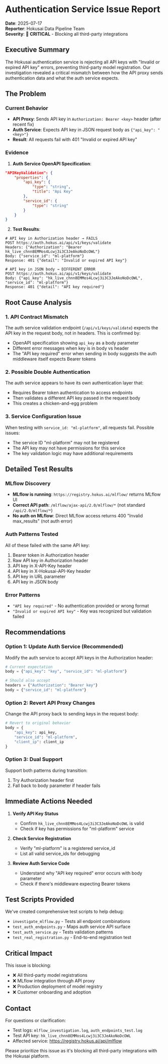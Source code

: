 # Authentication Service Issue Report

**Date**: 2025-07-17  
**Reporter**: Hokusai Data Pipeline Team  
**Severity**: 🔴 **CRITICAL** - Blocking all third-party integrations

## Executive Summary

The Hokusai authentication service is rejecting all API keys with "Invalid or expired API key" errors, preventing third-party model registration. Our investigation revealed a critical mismatch between how the API proxy sends authentication data and what the auth service expects.

## The Problem

### Current Behavior
- **API Proxy**: Sends API key in `Authorization: Bearer <key>` header (after recent fix)
- **Auth Service**: Expects API key in JSON request body as `{"api_key": "<key>"}`
- **Result**: All requests fail with 401 "Invalid or expired API key"

### Evidence

1. **Auth Service OpenAPI Specification**:
```json
"APIKeyValidation": {
    "properties": {
        "api_key": {
            "type": "string",
            "title": "Api Key"
        },
        "service_id": {
            "type": "string"
        }
    }
}
```

2. **Test Results**:
```
# API key in Authorization header → FAILS
POST https://auth.hokus.ai/api/v1/keys/validate
Headers: {"Authorization": "Bearer hk_live_chnn8EMMos4Lcwj3i3C3JeAkoNoDcOWL"}
Body: {"service_id": "ml-platform"}
Response: 401 {"detail": "Invalid or expired API key"}

# API key in JSON body → DIFFERENT ERROR
POST https://auth.hokus.ai/api/v1/keys/validate
Body: {"api_key": "hk_live_chnn8EMMos4Lcwj3i3C3JeAkoNoDcOWL", "service_id": "ml-platform"}
Response: 401 {"detail": "API key required"}
```

## Root Cause Analysis

### 1. API Contract Mismatch
The auth service validation endpoint (`/api/v1/keys/validate`) expects the API key in the request body, not in headers. This is confirmed by:
- OpenAPI specification showing `api_key` as a body parameter
- Different error messages when key is in body vs header
- The "API key required" error when sending in body suggests the auth middleware itself expects Bearer tokens

### 2. Possible Double Authentication
The auth service appears to have its own authentication layer that:
- Requires Bearer token authentication to access endpoints
- Then validates a different API key passed in the request body
- This creates a chicken-and-egg problem

### 3. Service Configuration Issue
When testing with `service_id: "ml-platform"`, all requests fail. Possible issues:
- The service ID "ml-platform" may not be registered
- The API key may not have permissions for this service
- The key validation logic may have additional requirements

## Detailed Test Results

### MLflow Discovery
- **MLflow is running**: `https://registry.hokus.ai/mlflow/` returns MLflow UI
- **Correct API path**: `/mlflow/ajax-api/2.0/mlflow/*` (not standard `/api/2.0/mlflow/*`)
- **No auth on MLflow**: Direct MLflow access returns 400 "Invalid max_results" (not auth error)

### Auth Patterns Tested
All of these failed with the same API key:
1. Bearer token in Authorization header
2. Raw API key in Authorization header  
3. API key in X-API-Key header
4. API key in X-Hokusai-API-Key header
5. API key in URL parameter
6. API key in JSON body

### Error Patterns
- `"API key required"` - No authentication provided or wrong format
- `"Invalid or expired API key"` - Key was recognized but validation failed

## Recommendations

### Option 1: Update Auth Service (Recommended)
Modify the auth service to accept API keys in the Authorization header:
```python
# Current expectation
body = {"api_key": "key", "service_id": "ml-platform"}

# Should also accept
headers = {"Authorization": "Bearer key"}
body = {"service_id": "ml-platform"}
```

### Option 2: Revert API Proxy Changes
Change the API proxy back to sending keys in the request body:
```python
# Revert to original behavior
body = {
    "api_key": api_key,
    "service_id": "ml-platform",
    "client_ip": client_ip
}
```

### Option 3: Dual Support
Support both patterns during transition:
1. Try Authorization header first
2. Fall back to body parameter if header fails

## Immediate Actions Needed

1. **Verify API Key Status**
   - Confirm `hk_live_chnn8EMMos4Lcwj3i3C3JeAkoNoDcOWL` is valid
   - Check if key has permissions for "ml-platform" service

2. **Check Service Registration**
   - Verify "ml-platform" is a registered service_id
   - List all valid service_ids for debugging

3. **Review Auth Service Code**
   - Understand why "API key required" error occurs with body parameter
   - Check if there's middleware expecting Bearer tokens

## Test Scripts Provided

We've created comprehensive test scripts to help debug:
- `investigate_mlflow.py` - Tests all endpoint combinations
- `test_auth_endpoints.py` - Maps auth service API surface
- `test_auth_service.py` - Tests validation patterns
- `test_real_registration.py` - End-to-end registration test

## Critical Impact

This issue is blocking:
- ❌ All third-party model registrations
- ❌ MLflow integration through API proxy
- ❌ Production deployment of model registry
- ❌ Customer onboarding and adoption

## Contact

For questions or clarification:
- Test logs: `mlflow_investigation.log`, `auth_endpoints_test.log`
- Test API key: `hk_live_chnn8EMMos4Lcwj3i3C3JeAkoNoDcOWL`
- Affected service: https://registry.hokus.ai/api/mlflow

Please prioritize this issue as it's blocking all third-party integrations with the Hokusai platform.